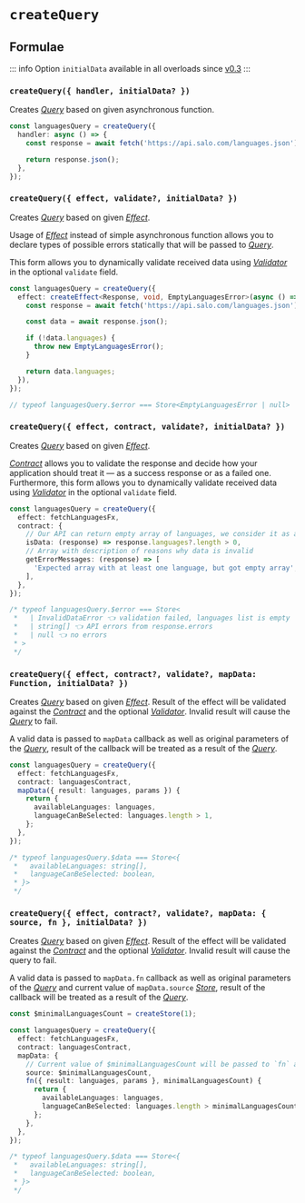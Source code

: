 # `createQuery`

## Formulae

::: info
Option `initialData` available in all overloads since [v0.3](/releases/0-3)
:::

### `createQuery({ handler, initialData? })`

Creates [_Query_](/api/primitives/query) based on given asynchronous function.

```ts
const languagesQuery = createQuery({
  handler: async () => {
    const response = await fetch('https://api.salo.com/languages.json');

    return response.json();
  },
});
```

### `createQuery({ effect, validate?, initialData? })`

Creates [_Query_](/api/primitives/query) based on given [_Effect_](https://effector.dev/en/api/effector/effect/).

Usage of [_Effect_](https://effector.dev/en/api/effector/effect/) instead of simple asynchronous function allows you to declare types of possible errors statically that will be passed to [_Query_](/api/primitives/query).

This form allows you to dynamically validate received data using [_Validator_](/api/primitives/validator) in the optional `validate` field.

```ts
const languagesQuery = createQuery({
  effect: createEffect<Response, void, EmptyLanguagesError>(async () => {
    const response = await fetch('https://api.salo.com/languages.json');

    const data = await response.json();

    if (!data.languages) {
      throw new EmptyLanguagesError();
    }

    return data.languages;
  }),
});

// typeof languagesQuery.$error === Store<EmptyLanguagesError | null>
```

### `createQuery({ effect, contract, validate?, initialData? })`

Creates [_Query_](/api/primitives/query) based on given [_Effect_](https://effector.dev/en/api/effector/effect/).

[_Contract_](../primitives/contract) allows you to validate the response and decide how your application should treat it — as a success response or as a failed one. Furthermore, this form allows you to dynamically validate received data using [_Validator_](/api/primitives/validator) in the optional `validate` field.

```ts
const languagesQuery = createQuery({
  effect: fetchLanguagesFx,
  contract: {
    // Our API can return empty array of languages, we consider it as an invalid data
    isData: (response) => response.languages?.length > 0,
    // Array with description of reasons why data is invalid
    getErrorMessages: (response) => [
      'Expected array with at least one language, but got empty array',
    ],
  },
});

/* typeof languagesQuery.$error === Store<
 *   | InvalidDataError 👈 validation failed, languages list is empty
 *   | string[] 👈 API errors from response.errors
 *   | null 👈 no errors
 * >
 */
```

### `createQuery({ effect, contract?, validate?, mapData: Function, initialData? })`

Creates [_Query_](/api/primitives/query) based on given [_Effect_](https://effector.dev/en/api/effector/effect/). Result of the effect will be validated against the [_Contract_](/api/primitives/contract) and the optional [_Validator_](/api/primitives/validator). Invalid result will cause the [_Query_](/api/primitives/query) to fail.

A valid data is passed to `mapData` callback as well as original parameters of the [_Query_](/api/primitives/query), result of the callback will be treated as a result of the [_Query_](/api/primitives/query).

```ts
const languagesQuery = createQuery({
  effect: fetchLanguagesFx,
  contract: languagesContract,
  mapData({ result: languages, params }) {
    return {
      availableLanguages: languages,
      languageCanBeSelected: languages.length > 1,
    };
  },
});

/* typeof languagesQuery.$data === Store<{
 *   availableLanguages: string[],
 *   languageCanBeSelected: boolean,
 * }>
 */
```

### `createQuery({ effect, contract?, validate?, mapData: { source, fn }, initialData? })`

Creates [_Query_](/api/primitives/query) based on given [_Effect_](https://effector.dev/en/api/effector/effect/). Result of the effect will be validated against the [_Contract_](/api/primitives/contract) and the optional [_Validator_](/api/primitives/validator). Invalid result will cause the query to fail.

A valid data is passed to `mapData.fn` callback as well as original parameters of the [_Query_](/api/primitives/query) and current value of `mapData.source` [_Store_](https://effector.dev/en/api/effector/store/), result of the callback will be treated as a result of the [_Query_](/api/primitives/query).

```ts
const $minimalLanguagesCount = createStore(1);

const languagesQuery = createQuery({
  effect: fetchLanguagesFx,
  contract: languagesContract,
  mapData: {
    // Current value of $minimalLanguagesCount will be passed to `fn` as a third argument
    source: $minimalLanguagesCount,
    fn({ result: languages, params }, minimalLanguagesCount) {
      return {
        availableLanguages: languages,
        languageCanBeSelected: languages.length > minimalLanguagesCount,
      };
    },
  },
});

/* typeof languagesQuery.$data === Store<{
 *   availableLanguages: string[],
 *   languageCanBeSelected: boolean,
 * }>
 */
```
